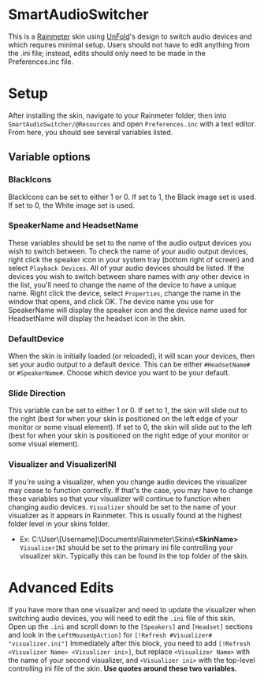# SmartAudioSwitcher
This is a [Rainmeter](https://www.rainmeter.net/) skin using [UnFold](https://devilrev.deviantart.com/art/unFold-A-Launcher-618503449)'s design to switch audio devices and which requires minimal setup.  Users should not have to edit anything from the .ini file; instead, edits should only need to be made in the Preferences.inc file.

# Setup
After installing the skin, navigate to your Rainmeter folder, then into `SmartAudioSwitcher/@Resources` and open `Preferences.inc` with a text editor.
From here, you should see several variables listed.
## Variable options
### BlackIcons
BlackIcons can be set to either 1 or 0.  If set to 1, the Black image set is used.  If set to 0, the White image set is used.
### SpeakerName and HeadsetName
These variables should be set to the name of the audio output devices you wish to switch between.  To check the name of your audio output devices, right click the speaker icon in your system tray (bottom right of screen) and select `Playback Devices`.  All of your audio devices should be listed.  If the devices you wish to switch between share names with *any* other device in the list, you'll need to change the name of the device to have a unique name.  Right click the device, select `Properties`, change the name in the window that opens, and click OK.
The device name you use for SpeakerName will display the speaker icon and the device name used for HeadsetName will display the headset icon in the skin.
### DefaultDevice
When the skin is initially loaded (or reloaded), it will scan your devices, then set your audio output to a default device.  This can be either `#HeadsetName#` or `#SpeakerName#`.  Choose which device you want to be your default.
### Slide Direction
This variable can be set to either 1 or 0.  If set to 1, the skin will slide out to the right (best for when your skin is positioned on the left edge of your monitor or some visual element).  If set to 0, the skin will slide out to the left (best for when your skin is positioned on the right edge of your monitor or some visual element).
### Visualizer and VisualizerINI
If you're using a visualizer, when you change audio devices the visualizer may cease to function correctly.  If that's the case, you may have to change these variables so that your visualizer will continue to function when changing audio devices.
`Visualizer` should be set to the name of your visualizer as it appears in Rainmeter.  This is usually found at the highest folder level in your skins folder.
* Ex:  C:\\User\\[Username]\\Documents\\Rainmeter\\Skins\\__\<SkinName\>__
`VisualizerINI` should be set to the primary ini file controlling your visualizer skin.  Typically this can be found in the top folder of the skin.

# Advanced Edits
If you have more than one visualizer and need to update the visualizer when switching audio devices, you will need to edit the `.ini` file of this skin.  
Open up the `.ini` and scroll down to the `[Speakers]` and `[Headset]` sections and look in the `LeftMouseUpAction]` for `[!Refresh #Visualizer# "visualizer.ini"]`
Immediately after this block, you need to add `[!Refresh <Visualizer Name> <Visualizer ini>]`, but replace `<Visualizer Name>` with the name of your second visualizer, and `<Visualizer ini>` with the top-level controlling ini file of the skin.  __Use quotes around these two variables.__
